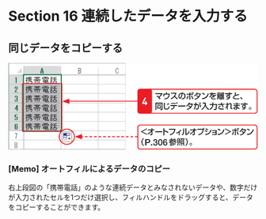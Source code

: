 # Section 16 連続したデータを入力する

## 同じデータをコピーする

![](005.png)

### [Memo] オートフィルによるデータのコピー

右上段図の「携帯電話」のような連続データとみなされないデータや、数字だけが入力されたセルを1つだけ選択し、フィルハンドルをドラッグすると、データをコピーすることができます。
